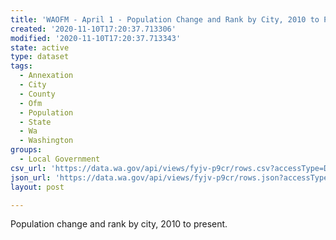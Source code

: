 ```yaml
---
title: 'WAOFM - April 1 - Population Change and Rank by City, 2010 to Present'
created: '2020-11-10T17:20:37.713306'
modified: '2020-11-10T17:20:37.713343'
state: active
type: dataset
tags:
  - Annexation
  - City
  - County
  - Ofm
  - Population
  - State
  - Wa
  - Washington
groups:
  - Local Government
csv_url: 'https://data.wa.gov/api/views/fyjv-p9cr/rows.csv?accessType=DOWNLOAD'
json_url: 'https://data.wa.gov/api/views/fyjv-p9cr/rows.json?accessType=DOWNLOAD'
layout: post

---
```

Population change and rank by city, 2010 to present.
